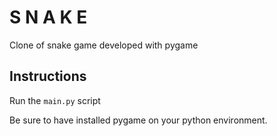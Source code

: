 # S N A K E
Clone of snake game developed with pygame

## Instructions
Run the `main.py` script

Be sure to have installed pygame on your python environment.
